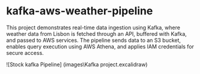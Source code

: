 # kafka-aws-weather-pipeline
This project demonstrates real-time data ingestion using Kafka, where weather data from Lisbon is fetched through an API, buffered with Kafka, and passed to AWS services. The pipeline sends data to an S3 bucket, enables query execution using AWS Athena, and applies IAM credentials for secure access.

![Stock kafka Pipeline] (images\Kafka project.excalidraw)

